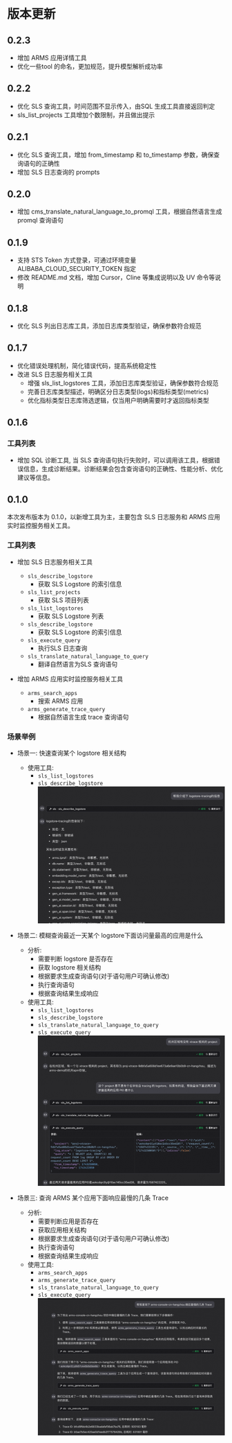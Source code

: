 # 版本更新

## 0.2.3
- 增加 ARMS 应用详情工具
- 优化一些tool 的命名，更加规范，提升模型解析成功率

## 0.2.2
- 优化 SLS 查询工具，时间范围不显示传入，由SQL 生成工具直接返回判定
- sls_list_projects 工具增加个数限制，并且做出提示

## 0.2.1
- 优化 SLS 查询工具，增加 from_timestamp 和 to_timestamp 参数，确保查询语句的正确性
- 增加 SLS 日志查询的 prompts

## 0.2.0
- 增加 cms_translate_natural_language_to_promql 工具，根据自然语言生成 promql 查询语句

## 0.1.9
- 支持 STS Token 方式登录，可通过环境变量ALIBABA_CLOUD_SECURITY_TOKEN 指定
- 修改 README.md 文档，增加 Cursor，Cline 等集成说明以及 UV 命令等说明

## 0.1.8
- 优化 SLS 列出日志库工具，添加日志库类型验证，确保参数符合规范


## 0.1.7
- 优化错误处理机制，简化错误代码，提高系统稳定性
- 改进 SLS 日志服务相关工具
    - 增强 sls_list_logstores 工具，添加日志库类型验证，确保参数符合规范
    - 完善日志库类型描述，明确区分日志类型(logs)和指标类型(metrics)
    - 优化指标类型日志库筛选逻辑，仅当用户明确需要时才返回指标类型

## 0.1.6
### 工具列表
- 增加 SQL 诊断工具, 当 SLS 查询语句执行失败时，可以调用该工具，根据错误信息，生成诊断结果。诊断结果会包含查询语句的正确性、性能分析、优化建议等信息。


## 0.1.0
本次发布版本为 0.1.0，以新增工具为主，主要包含 SLS 日志服务和 ARMS 应用实时监控服务相关工具。


### 工具列表

- 增加 SLS 日志服务相关工具
    - `sls_describe_logstore`
        - 获取 SLS Logstore 的索引信息
    - `sls_list_projects`
        - 获取 SLS 项目列表
    - `sls_list_logstores`
        - 获取 SLS Logstore 列表
    - `sls_describe_logstore`
        - 获取 SLS Logstore 的索引信息
    - `sls_execute_query`
        - 执行SLS 日志查询
    - `sls_translate_natural_language_to_query`
        - 翻译自然语言为SLS 查询语句

- 增加 ARMS 应用实时监控服务相关工具
    - `arms_search_apps`
        - 搜索 ARMS 应用
    - `arms_generate_trace_query`
        - 根据自然语言生成 trace 查询语句

### 场景举例

- 场景一: 快速查询某个 logstore 相关结构
    - 使用工具:
        - `sls_list_logstores`
        - `sls_describe_logstore`
    ![image](./images/search_log_store.png)


- 场景二: 模糊查询最近一天某个 logstore下面访问量最高的应用是什么
    - 分析:
        - 需要判断 logstore 是否存在
        - 获取 logstore 相关结构
        - 根据要求生成查询语句(对于语句用户可确认修改)
        - 执行查询语句
        - 根据查询结果生成响应
    - 使用工具:
        - `sls_list_logstores`
        - `sls_describe_logstore`
        - `sls_translate_natural_language_to_query`
        - `sls_execute_query`
    ![image](./images/fuzzy_search_and_get_logs.png)

    
- 场景三: 查询 ARMS 某个应用下面响应最慢的几条 Trace
    - 分析:
        - 需要判断应用是否存在
        - 获取应用相关结构
        - 根据要求生成查询语句(对于语句用户可确认修改)
        - 执行查询语句
        - 根据查询结果生成响应
    - 使用工具:
        - `arms_search_apps`
        - `arms_generate_trace_query`
        - `sls_translate_natural_language_to_query`
        - `sls_execute_query`
    ![image](./images/find_slowest_trace.png)

